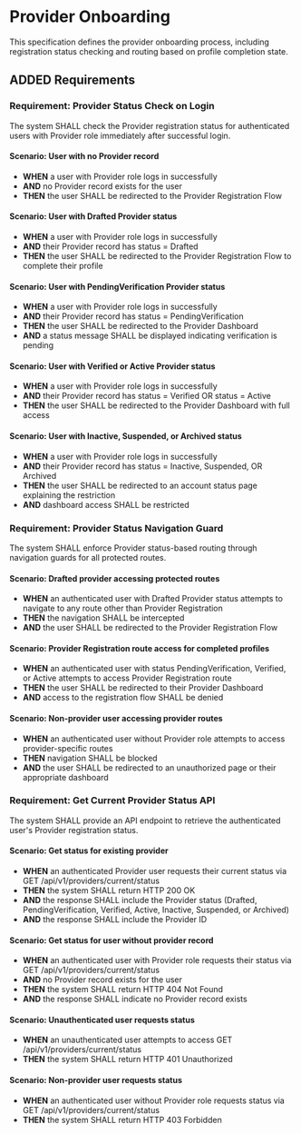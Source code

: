# Provider Onboarding

This specification defines the provider onboarding process, including registration status checking and routing based on profile completion state.

## ADDED Requirements

### Requirement: Provider Status Check on Login
The system SHALL check the Provider registration status for authenticated users with Provider role immediately after successful login.

#### Scenario: User with no Provider record
- **WHEN** a user with Provider role logs in successfully
- **AND** no Provider record exists for the user
- **THEN** the user SHALL be redirected to the Provider Registration Flow

#### Scenario: User with Drafted Provider status
- **WHEN** a user with Provider role logs in successfully
- **AND** their Provider record has status = Drafted
- **THEN** the user SHALL be redirected to the Provider Registration Flow to complete their profile

#### Scenario: User with PendingVerification Provider status
- **WHEN** a user with Provider role logs in successfully
- **AND** their Provider record has status = PendingVerification
- **THEN** the user SHALL be redirected to the Provider Dashboard
- **AND** a status message SHALL be displayed indicating verification is pending

#### Scenario: User with Verified or Active Provider status
- **WHEN** a user with Provider role logs in successfully
- **AND** their Provider record has status = Verified OR status = Active
- **THEN** the user SHALL be redirected to the Provider Dashboard with full access

#### Scenario: User with Inactive, Suspended, or Archived status
- **WHEN** a user with Provider role logs in successfully
- **AND** their Provider record has status = Inactive, Suspended, OR Archived
- **THEN** the user SHALL be redirected to an account status page explaining the restriction
- **AND** dashboard access SHALL be restricted

### Requirement: Provider Status Navigation Guard
The system SHALL enforce Provider status-based routing through navigation guards for all protected routes.

#### Scenario: Drafted provider accessing protected routes
- **WHEN** an authenticated user with Drafted Provider status attempts to navigate to any route other than Provider Registration
- **THEN** the navigation SHALL be intercepted
- **AND** the user SHALL be redirected to the Provider Registration Flow

#### Scenario: Provider Registration route access for completed profiles
- **WHEN** an authenticated user with status PendingVerification, Verified, or Active attempts to access Provider Registration route
- **THEN** the user SHALL be redirected to their Provider Dashboard
- **AND** access to the registration flow SHALL be denied

#### Scenario: Non-provider user accessing provider routes
- **WHEN** an authenticated user without Provider role attempts to access provider-specific routes
- **THEN** navigation SHALL be blocked
- **AND** the user SHALL be redirected to an unauthorized page or their appropriate dashboard

### Requirement: Get Current Provider Status API
The system SHALL provide an API endpoint to retrieve the authenticated user's Provider registration status.

#### Scenario: Get status for existing provider
- **WHEN** an authenticated Provider user requests their current status via GET /api/v1/providers/current/status
- **THEN** the system SHALL return HTTP 200 OK
- **AND** the response SHALL include the Provider status (Drafted, PendingVerification, Verified, Active, Inactive, Suspended, or Archived)
- **AND** the response SHALL include the Provider ID

#### Scenario: Get status for user without provider record
- **WHEN** an authenticated user with Provider role requests their status via GET /api/v1/providers/current/status
- **AND** no Provider record exists for the user
- **THEN** the system SHALL return HTTP 404 Not Found
- **AND** the response SHALL indicate no Provider record exists

#### Scenario: Unauthenticated user requests status
- **WHEN** an unauthenticated user attempts to access GET /api/v1/providers/current/status
- **THEN** the system SHALL return HTTP 401 Unauthorized

#### Scenario: Non-provider user requests status
- **WHEN** an authenticated user without Provider role requests status via GET /api/v1/providers/current/status
- **THEN** the system SHALL return HTTP 403 Forbidden
